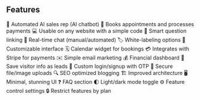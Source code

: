 ## Features
🤖 Automated AI sales rep (AI chatbot)
📅 Books appointments and processes payments
💻 Usable on any website with a simple code
🧠 Smart question linking
💬 Real-time chat (manual/automated)
🏷️ White-labeling options
🎨 Customizable interface
🗓️ Calendar widget for bookings
💳 Integrates with Stripe for payments
✉️ Simple email marketing
💰 Financial dashboard
💾 Save visitor info as leads
🔐 Custom login/signup with OTP
📲 Secure file/image uploads
🔍 SEO optimized blogging
🏗️ Improved architecture
🖥️ Minimal, stunning UI
❓ FAQ section
🌓 Light/dark mode toggle
⚙️ Feature control settings
🔒 Restrict features by plan
